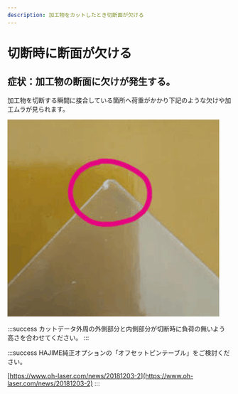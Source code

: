 ```yaml
---
description: 加工物をカットしたとき切断面が欠ける
---
```


# 切断時に断面が欠ける

## 症状：加工物の断面に欠けが発生する。

加工物を切断する瞬間に接合している箇所へ荷重がかかり下記のような欠けや加工ムラが見られます。

![切断する瞬間の欠け](/assets/kake.png)

:::success
カットデータ外周の外側部分と内側部分が切断時に負荷の無いよう高さを合わせてください。
:::

:::success
HAJIME純正オプションの「オフセットピンテーブル」をご検討ください。

[https://www.oh-laser.com/news/20181203-2](https://www.oh-laser.com/news/20181203-2)
:::
